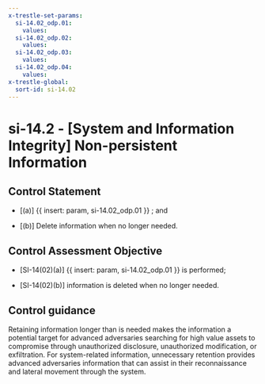 ```yaml
---
x-trestle-set-params:
  si-14.02_odp.01:
    values:
  si-14.02_odp.02:
    values:
  si-14.02_odp.03:
    values:
  si-14.02_odp.04:
    values:
x-trestle-global:
  sort-id: si-14.02
---
```


# si-14.2 - \[System and Information Integrity\] Non-persistent Information

## Control Statement

- \[(a)\]  {{ insert: param, si-14.02_odp.01 }} ; and

- \[(b)\] Delete information when no longer needed.

## Control Assessment Objective

- \[SI-14(02)(a)\]  {{ insert: param, si-14.02_odp.01 }} is performed;

- \[SI-14(02)(b)\] information is deleted when no longer needed.

## Control guidance

Retaining information longer than is needed makes the information a potential target for advanced adversaries searching for high value assets to compromise through unauthorized disclosure, unauthorized modification, or exfiltration. For system-related information, unnecessary retention provides advanced adversaries information that can assist in their reconnaissance and lateral movement through the system.
